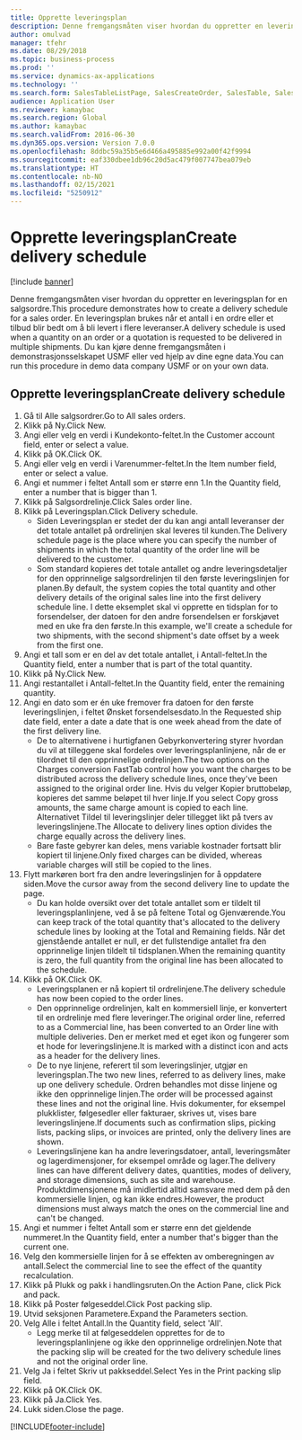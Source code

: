 ```yaml
---
title: Opprette leveringsplan
description: Denne fremgangsmåten viser hvordan du oppretter en leveringsplan for en salgsordre.
author: omulvad
manager: tfehr
ms.date: 08/29/2018
ms.topic: business-process
ms.prod: ''
ms.service: dynamics-ax-applications
ms.technology: ''
ms.search.form: SalesTableListPage, SalesCreateOrder, SalesTable, SalesDeliverySchedule, SalesEditLines,  SrsReportViewerForm
audience: Application User
ms.reviewer: kamaybac
ms.search.region: Global
ms.author: kamaybac
ms.search.validFrom: 2016-06-30
ms.dyn365.ops.version: Version 7.0.0
ms.openlocfilehash: 8ddbc59a35b5e6d466a495885e992a00f42f9994
ms.sourcegitcommit: eaf330dbee1db96c20d5ac479f007747bea079eb
ms.translationtype: HT
ms.contentlocale: nb-NO
ms.lasthandoff: 02/15/2021
ms.locfileid: "5250912"
---
```

# <a name="create-delivery-schedule"></a><span data-ttu-id="666ca-103">Opprette leveringsplan</span><span class="sxs-lookup"><span data-stu-id="666ca-103">Create delivery schedule</span></span>

[!include [banner](../../includes/banner.md)]

<span data-ttu-id="666ca-104">Denne fremgangsmåten viser hvordan du oppretter en leveringsplan for en salgsordre.</span><span class="sxs-lookup"><span data-stu-id="666ca-104">This procedure demonstrates how to create a delivery schedule for a sales order.</span></span> <span data-ttu-id="666ca-105">En leveringsplan brukes når et antall i en ordre eller et tilbud blir bedt om å bli levert i flere leveranser.</span><span class="sxs-lookup"><span data-stu-id="666ca-105">A delivery schedule is used when a quantity on an order or a quotation is requested to be delivered in multiple shipments.</span></span> <span data-ttu-id="666ca-106">Du kan kjøre denne fremgangsmåten i demonstrasjonsselskapet USMF eller ved hjelp av dine egne data.</span><span class="sxs-lookup"><span data-stu-id="666ca-106">You can run this procedure in demo data company USMF or on your own data.</span></span>


## <a name="create-delivery-schedule"></a><span data-ttu-id="666ca-107">Opprette leveringsplan</span><span class="sxs-lookup"><span data-stu-id="666ca-107">Create delivery schedule</span></span>
1. <span data-ttu-id="666ca-108">Gå til Alle salgsordrer.</span><span class="sxs-lookup"><span data-stu-id="666ca-108">Go to All sales orders.</span></span>
2. <span data-ttu-id="666ca-109">Klikk på Ny.</span><span class="sxs-lookup"><span data-stu-id="666ca-109">Click New.</span></span>
3. <span data-ttu-id="666ca-110">Angi eller velg en verdi i Kundekonto-feltet.</span><span class="sxs-lookup"><span data-stu-id="666ca-110">In the Customer account field, enter or select a value.</span></span>
4. <span data-ttu-id="666ca-111">Klikk på OK.</span><span class="sxs-lookup"><span data-stu-id="666ca-111">Click OK.</span></span>
5. <span data-ttu-id="666ca-112">Angi eller velg en verdi i Varenummer-feltet.</span><span class="sxs-lookup"><span data-stu-id="666ca-112">In the Item number field, enter or select a value.</span></span>
6. <span data-ttu-id="666ca-113">Angi et nummer i feltet Antall som er større enn 1.</span><span class="sxs-lookup"><span data-stu-id="666ca-113">In the Quantity field, enter a number that is bigger than 1.</span></span>
7. <span data-ttu-id="666ca-114">Klikk på Salgsordrelinje.</span><span class="sxs-lookup"><span data-stu-id="666ca-114">Click Sales order line.</span></span>
8. <span data-ttu-id="666ca-115">Klikk på Leveringsplan.</span><span class="sxs-lookup"><span data-stu-id="666ca-115">Click Delivery schedule.</span></span>
    * <span data-ttu-id="666ca-116">Siden Leveringsplan er stedet der du kan angi antall leveranser der det totale antallet på ordrelinjen skal leveres til kunden.</span><span class="sxs-lookup"><span data-stu-id="666ca-116">The Delivery schedule page is the place where you can specify the number of shipments in which the total quantity of the order line will be delivered to the customer.</span></span>    
    * <span data-ttu-id="666ca-117">Som standard kopieres det totale antallet og andre leveringsdetaljer for den opprinnelige salgsordrelinjen til den første leveringslinjen for planen.</span><span class="sxs-lookup"><span data-stu-id="666ca-117">By default, the system copies the total quantity and other delivery details of the original sales line into the first delivery schedule line.</span></span> <span data-ttu-id="666ca-118">I dette eksemplet skal vi opprette en tidsplan for to forsendelser, der datoen for den andre forsendelsen er forskjøvet med en uke fra den første.</span><span class="sxs-lookup"><span data-stu-id="666ca-118">In this example, we'll create a schedule for two shipments, with the second shipment's date offset by a week from the first one.</span></span>  
9. <span data-ttu-id="666ca-119">Angi et tall som er en del av det totale antallet, i Antall-feltet.</span><span class="sxs-lookup"><span data-stu-id="666ca-119">In the Quantity field, enter a number that is part of the total quantity.</span></span>
10. <span data-ttu-id="666ca-120">Klikk på Ny.</span><span class="sxs-lookup"><span data-stu-id="666ca-120">Click New.</span></span>
11. <span data-ttu-id="666ca-121">Angi restantallet i Antall-feltet.</span><span class="sxs-lookup"><span data-stu-id="666ca-121">In the Quantity field, enter the remaining quantity.</span></span>
12. <span data-ttu-id="666ca-122">Angi en dato som er én uke fremover fra datoen for den første leveringslinjen, i feltet Ønsket forsendelsesdato.</span><span class="sxs-lookup"><span data-stu-id="666ca-122">In the Requested ship date field, enter a date a date that is one week ahead from the date of the first delivery line.</span></span>
    * <span data-ttu-id="666ca-123">De to alternativene i hurtigfanen Gebyrkonvertering styrer hvordan du vil at tilleggene skal fordeles over leveringsplanlinjene, når de er tilordnet til den opprinnelige ordrelinjen.</span><span class="sxs-lookup"><span data-stu-id="666ca-123">The two options on the Charges conversion FastTab control how you want the charges to be distributed across the delivery schedule lines, once they've been assigned to the original order line.</span></span> <span data-ttu-id="666ca-124">Hvis du velger Kopier bruttobeløp, kopieres det samme beløpet til hver linje.</span><span class="sxs-lookup"><span data-stu-id="666ca-124">If you select Copy gross amounts, the same charge amount is copied to each line.</span></span> <span data-ttu-id="666ca-125">Alternativet Tildel til leveringslinjer deler tillegget likt på tvers av leveringslinjene.</span><span class="sxs-lookup"><span data-stu-id="666ca-125">The Allocate to delivery lines option divides the charge equally across the delivery lines.</span></span>  
    * <span data-ttu-id="666ca-126">Bare faste gebyrer kan deles, mens variable kostnader fortsatt blir kopiert til linjene.</span><span class="sxs-lookup"><span data-stu-id="666ca-126">Only fixed charges can be divided, whereas variable charges will still be copied to the lines.</span></span>  
13. <span data-ttu-id="666ca-127">Flytt markøren bort fra den andre leveringslinjen for å oppdatere siden.</span><span class="sxs-lookup"><span data-stu-id="666ca-127">Move the cursor away from the second delivery line to update the page.</span></span>
    * <span data-ttu-id="666ca-128">Du kan holde oversikt over det totale antallet som er tildelt til leveringsplanlinjene, ved å se på feltene Total og Gjenværende.</span><span class="sxs-lookup"><span data-stu-id="666ca-128">You can keep track of the total quantity that's allocated to the delivery schedule lines by looking at the Total and Remaining fields.</span></span> <span data-ttu-id="666ca-129">Når det gjenstående antallet er null, er det fullstendige antallet fra den opprinnelige linjen tildelt til tidsplanen.</span><span class="sxs-lookup"><span data-stu-id="666ca-129">When the remaining quantity is zero, the full quantity from the original line has been allocated to the schedule.</span></span>   
14. <span data-ttu-id="666ca-130">Klikk på OK.</span><span class="sxs-lookup"><span data-stu-id="666ca-130">Click OK.</span></span>
    * <span data-ttu-id="666ca-131">Leveringsplanen er nå kopiert til ordrelinjene.</span><span class="sxs-lookup"><span data-stu-id="666ca-131">The delivery schedule has now been copied to the order lines.</span></span>   
    * <span data-ttu-id="666ca-132">Den opprinnelige ordrelinjen, kalt en kommersiell linje, er konvertert til en ordrelinje med flere leveringer.</span><span class="sxs-lookup"><span data-stu-id="666ca-132">The original order line, referred to as a Commercial line, has been converted to an Order line with multiple deliveries.</span></span> <span data-ttu-id="666ca-133">Den er merket med et eget ikon og fungerer som et hode for leveringslinjene.</span><span class="sxs-lookup"><span data-stu-id="666ca-133">It is marked with a distinct icon and acts as a header for the delivery lines.</span></span>  
    * <span data-ttu-id="666ca-134">De to nye linjene, referert til som leveringslinjer, utgjør en leveringsplan.</span><span class="sxs-lookup"><span data-stu-id="666ca-134">The two new lines, referred to as delivery lines, make up one delivery schedule.</span></span> <span data-ttu-id="666ca-135">Ordren behandles mot disse linjene og ikke den opprinnelige linjen.</span><span class="sxs-lookup"><span data-stu-id="666ca-135">The order will be processed against these lines and not the original line.</span></span> <span data-ttu-id="666ca-136">Hvis dokumenter, for eksempel plukklister, følgesedler eller fakturaer, skrives ut, vises bare leveringslinjene.</span><span class="sxs-lookup"><span data-stu-id="666ca-136">If documents such as confirmation slips, picking lists, packing slips, or invoices are printed, only the delivery lines are shown.</span></span>   
    * <span data-ttu-id="666ca-137">Leveringslinjene kan ha andre leveringsdatoer, antall, leveringsmåter og lagerdimensjoner, for eksempel område og lager.</span><span class="sxs-lookup"><span data-stu-id="666ca-137">The delivery lines can have different delivery dates, quantities, modes of delivery, and storage dimensions, such as site and warehouse.</span></span> <span data-ttu-id="666ca-138">Produktdimensjonene må imidlertid alltid samsvare med dem på den kommersielle linjen, og kan ikke endres.</span><span class="sxs-lookup"><span data-stu-id="666ca-138">However, the product dimensions must always match the ones on the commercial line and can't be changed.</span></span>  
15. <span data-ttu-id="666ca-139">Angi et nummer i feltet Antall som er større enn det gjeldende nummeret.</span><span class="sxs-lookup"><span data-stu-id="666ca-139">In the Quantity field, enter a number that's bigger than the current one.</span></span>
16. <span data-ttu-id="666ca-140">Velg den kommersielle linjen for å se effekten av omberegningen av antall.</span><span class="sxs-lookup"><span data-stu-id="666ca-140">Select the commercial line to see the effect of the quantity recalculation.</span></span>
17. <span data-ttu-id="666ca-141">Klikk på Plukk og pakk i handlingsruten.</span><span class="sxs-lookup"><span data-stu-id="666ca-141">On the Action Pane, click Pick and pack.</span></span>
18. <span data-ttu-id="666ca-142">Klikk på Poster følgeseddel.</span><span class="sxs-lookup"><span data-stu-id="666ca-142">Click Post packing slip.</span></span>
19. <span data-ttu-id="666ca-143">Utvid seksjonen Parametere.</span><span class="sxs-lookup"><span data-stu-id="666ca-143">Expand the Parameters section.</span></span>
20. <span data-ttu-id="666ca-144">Velg Alle i feltet Antall.</span><span class="sxs-lookup"><span data-stu-id="666ca-144">In the Quantity field, select 'All'.</span></span>
    * <span data-ttu-id="666ca-145">Legg merke til at følgeseddelen opprettes for de to leveringsplanlinjene og ikke den opprinnelige ordrelinjen.</span><span class="sxs-lookup"><span data-stu-id="666ca-145">Note that the packing slip will be created for the two delivery schedule lines and not the original order line.</span></span>  
21. <span data-ttu-id="666ca-146">Velg Ja i feltet Skriv ut pakkseddel.</span><span class="sxs-lookup"><span data-stu-id="666ca-146">Select Yes in the Print packing slip field.</span></span>
22. <span data-ttu-id="666ca-147">Klikk på OK.</span><span class="sxs-lookup"><span data-stu-id="666ca-147">Click OK.</span></span>
23. <span data-ttu-id="666ca-148">Klikk på Ja.</span><span class="sxs-lookup"><span data-stu-id="666ca-148">Click Yes.</span></span>
24. <span data-ttu-id="666ca-149">Lukk siden.</span><span class="sxs-lookup"><span data-stu-id="666ca-149">Close the page.</span></span>


[!INCLUDE[footer-include](../../../includes/footer-banner.md)]